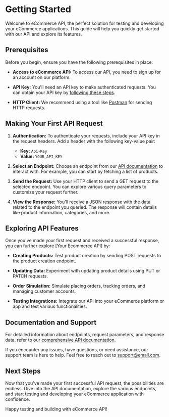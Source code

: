 # Getting Started

Welcome to eCommerce API, the perfect solution for testing and developing your eCommerce applications. This guide will help you quickly get started with our API and explore its features.

## Prerequisites

Before you begin, ensure you have the following prerequisites in place:

- **Access to eCommerce API:** To access our API, you need to sign up for an account on our platform.

- **API Key:** You'll need an API key to make authenticated requests. You can obtain your API key by [following these steps](./guide/auth.md).

- **HTTP Client:** We recommend using a tool like [Postman](https://www.postman.com/downloads/) for sending HTTP requests.

## Making Your First API Request

1. **Authentication:** To authenticate your requests, include your API key in the request headers. Add a header with the following key-value pair:

   - **Key:** `Api-Key`
   - **Value:** `YOUR_API_KEY`

2. **Select an Endpoint:** Choose an endpoint from our [API documentation](./guide/) to interact with. For example, you can start by fetching a list of products.

3. **Send the Request:** Use your HTTP client to send a GET request to the selected endpoint. You can explore various query parameters to customize your request further.

4. **View the Response:** You'll receive a JSON response with the data related to the endpoint you queried. The response will contain details like product information, categories, and more.

## Exploring API Features

Once you've made your first request and received a successful response, you can further explore [Your Ecommerce API] by:

- **Creating Products:** Test product creation by sending POST requests to the product creation endpoint.

- **Updating Data:** Experiment with updating product details using PUT or PATCH requests.

- **Order Simulation:** Simulate placing orders, tracking orders, and managing customer accounts.

- **Testing Integrations:** Integrate our API into your eCommerce platform or app and test various functionalities.

## Documentation and Support

For detailed information about endpoints, request parameters, and response data, refer to our [comprehensive API documentation](./guide/).

If you encounter any issues, have questions, or need assistance, our support team is here to help. Feel free to reach out to [support@email.com](mailto:communitypro47@gmail.com).

## Next Steps

Now that you've made your first successful API request, the possibilities are endless. Dive into the API documentation, explore the various endpoints, and start testing and developing your eCommerce application with confidence.

Happy testing and building with eCommerce API!
